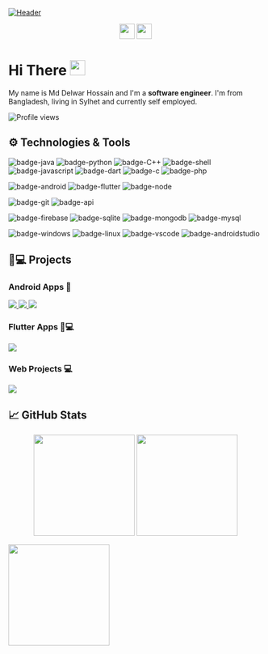 

[![Header](https://static.vecteezy.com/system/resources/previews/000/344/684/non_2x/programming-code-on-laptop-banner-vector-flat-illustration.jpg)](https://github.com/delwar36)

<p align="center">
<!--   <a href="https://www.linkedin.com/in/mohammad-delwar-hossain-khokon-858a47147"><img height="30" src="https://i.imgur.com/nbDVVx2.png"></a> -->
  <a href="mailto:delwarh543@gmail.com"><img height="30" src="https://i.imgur.com/78azQZd.png"></a>
  <a href="https://www.fb.com/delwarh.543"><img height="30" src="https://i.imgur.com/xZy8vkQ.png"></a>
</p>

# Hi There <img src="https://i.imgur.com/GNz3qCl.gif" width="30px">

My name is Md Delwar Hossain and I'm a **software engineer**. I'm from Bangladesh, living in Sylhet and currently self employed.

![Profile views](https://gpvc.arturio.dev/delwar36)

## ⚙️ Technologies & Tools
<!-- yellow f6c819 , navy-blue 21223e white fffff -->
![badge-java](https://img.shields.io/badge/code-java-0bbf44?style=for-the-badge&logo=java&logoColor=white&labelColor=21223e)
![badge-python](https://img.shields.io/badge/code-python-0bbf44?style=for-the-badge&logo=python&logoColor=white&labelColor=21223e)
![badge-C++](https://img.shields.io/badge/code-c++-0bbf44?style=for-the-badge&logo=&logoColor=white&labelColor=21223e)
![badge-shell](https://img.shields.io/badge/shell-bash-0bbf44?style=for-the-badge&logo=gnu-bash&logoColor=white&labelColor=21223e)
![badge-javascript](https://img.shields.io/badge/code-javascript-0bbf44?style=for-the-badge&logo=javascript&logoColor=white&labelColor=21223e)
![badge-dart](https://img.shields.io/badge/code-dart-0bbf44?style=for-the-badge&logo=dart&logoColor=white&labelColor=21223e)
![badge-c](https://img.shields.io/badge/code-c-0bbf44?style=for-the-badge&logo=c&logoColor=white&labelColor=21223e)
![badge-php](https://img.shields.io/badge/code-php-0bbf44?style=for-the-badge&logo=php&logoColor=white&labelColor=21223e)
<!-- 
![badge-cpp](https://img.shields.io/badge/language-c%2B%2B-blue?style=for-the-badge&logo=c%2B%2B)
-->
![badge-android](https://img.shields.io/badge/framework-android-0bbf44?style=for-the-badge&logo=android&logoColor=white&labelColor=21223e)
![badge-flutter](https://img.shields.io/badge/framework-flutter-0bbf44?style=for-the-badge&logo=flutter&logoColor=white&labelColor=21223e)
![badge-node](https://img.shields.io/badge/framework-node_js-0bbf44?style=for-the-badge&logo=npm&logoColor=white&labelColor=21223e)


![badge-git](https://img.shields.io/badge/version_control-git-0bbf44?style=for-the-badge&logo=git&logoColor=white&labelColor=21223e)
![badge-api](https://img.shields.io/badge/api-Rest_Api-0bbf44?style=for-the-badge&logo=web&logoColor=white&labelColor=21223e)

![badge-firebase](https://img.shields.io/badge/database-firebase-0bbf44?style=for-the-badge&logo=firebase&logoColor=white&labelColor=21223e)
![badge-sqlite](https://img.shields.io/badge/database-sqlite-0bbf44?style=for-the-badge&logo=sqlite&logoColor=white&labelColor=21223e)
![badge-mongodb](https://img.shields.io/badge/database-mongodb-0bbf44?style=for-the-badge&logo=mongodb&logoColor=white&labelColor=21223e)
![badge-mysql](https://img.shields.io/badge/database-mysql-0bbf44?style=for-the-badge&logo=mysql&logoColor=white&labelColor=21223e)
  

<!--![badge-docker](https://img.shields.io/badge/tools-docker-f6c819?style=for-the-badge&logo=docker&logoColor=white&labelColor=21223e)-->
![badge-windows](https://img.shields.io/badge/os-windows-0bbf44?style=for-the-badge&logo=windows&logoColor=white&labelColor=21223e)
![badge-linux](https://img.shields.io/badge/os-linux-0bbf44?style=for-the-badge&logo=linux&logoColor=white&labelColor=21223e)
![badge-vscode](https://img.shields.io/badge/editor-vscode-0bbf44?style=for-the-badge&logo=visual-studio-code&logoColor=white&labelColor=21223e)
![badge-androidstudio](https://img.shields.io/badge/editor-android_studio-0bbf44?style=for-the-badge&logo=android-studio&logoColor=white&labelColor=21223e)


## 🚀💻 Projects
###  Android Apps 📱

<a align="center" href="https://github.com/delwar36/Coupon-Center">
  <img src="https://github-readme-stats.vercel.app/api/pin/?username=delwar36&repo=Coupon-Center&bg_color=21223e&title_color=0bbf44&text_color=fff&icon_color=fff" />
</a>

<a align="center" href="https://github.com/delwar36/Student-Teacher-Appointment">
  <img src="https://github-readme-stats.vercel.app/api/pin/?username=delwar36&repo=Student-Teacher-Appointment&bg_color=21223e&title_color=0bbf44&text_color=fff&icon_color=fff" />
</a> 

<a align="center" href="https://github.com/delwar36/P2PChat">
  <img src="https://github-readme-stats.vercel.app/api/pin/?username=delwar36&repo=P2PChat&bg_color=21223e&title_color=0bbf44&text_color=fff&icon_color=fff" />
</a> 

### Flutter Apps 📱💻

<a align="center" href="https://github.com/delwar36/Shop-Management-Flutter">
  <img src="https://github-readme-stats.vercel.app/api/pin/?username=delwar36&repo=Shop-Management-Flutter&bg_color=21223e&title_color=0bbf44&text_color=fff&icon_color=fff" />
</a>

### Web Projects 💻

<a align="center" href="https://github.com/delwar36/SUST-Viatual-Classroom">
  <img src="https://github-readme-stats.vercel.app/api/pin/?username=delwar36&repo=SUST-Viatual-Classroom&bg_color=21223e&title_color=0bbf44&text_color=fff&icon_color=fff" />
</a>



## &#x1f4c8; GitHub Stats

<p align="center" >
  <img  height="200" src="https://github-readme-stats.vercel.app/api/top-langs/?username=delwar36&hide=html,makefile&bg_color=21223e&title_color=0bbf44&text_color=fff&count_private=true&langs_count=5" />

  <img height="200" src="https://github-readme-stats.vercel.app/api?username=delwar36&bg_color=21223e&title_color=0bbf44&text_color=fff&show_icons=true&icon_color=fff&count_private=true" />
</p>


<img align="center" height="200" src="https://github-profile-trophy.vercel.app/?username=delwar36&theme=gruvbox&row=2&margin-w=5&margin-h=5&count_private=true"/>


